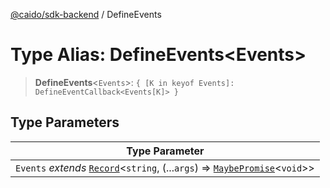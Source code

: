 [@caido/sdk-backend](../index.md) / DefineEvents

# Type Alias: DefineEvents\<Events\>

> **DefineEvents**\<`Events`\>: `{ [K in keyof Events]: DefineEventCallback<Events[K]> }`

## Type Parameters

| Type Parameter |
| ------ |
| `Events` *extends* [`Record`](Record.md)\<`string`, (...`args`) => [`MaybePromise`](MaybePromise.md)\<`void`\>\> |
